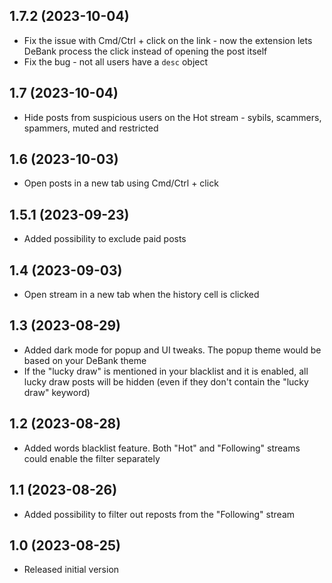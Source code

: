 ## 1.7.2 (2023-10-04)

* Fix the issue with Cmd/Ctrl + click on the link - now the extension lets DeBank process the click instead of opening the post itself
* Fix the bug - not all users have a `desc` object

## 1.7 (2023-10-04)

* Hide posts from suspicious users on the Hot stream - sybils, scammers, spammers, muted and restricted

## 1.6 (2023-10-03)

* Open posts in a new tab using Cmd/Ctrl + click

## 1.5.1 (2023-09-23)

* Added possibility to exclude paid posts

## 1.4 (2023-09-03)

* Open stream in a new tab when the history cell is clicked

## 1.3 (2023-08-29)

* Added dark mode for popup and UI tweaks.
  The popup theme would be based on your DeBank theme
* If the "lucky draw" is mentioned in your blacklist and it is enabled,
  all lucky draw posts will be hidden (even if they don't contain the "lucky draw" keyword)

## 1.2 (2023-08-28)

* Added words blacklist feature. Both "Hot" and "Following" streams
  could enable the filter separately

## 1.1 (2023-08-26)

* Added possibility to filter out reposts from the "Following" stream

## 1.0 (2023-08-25)

* Released initial version
